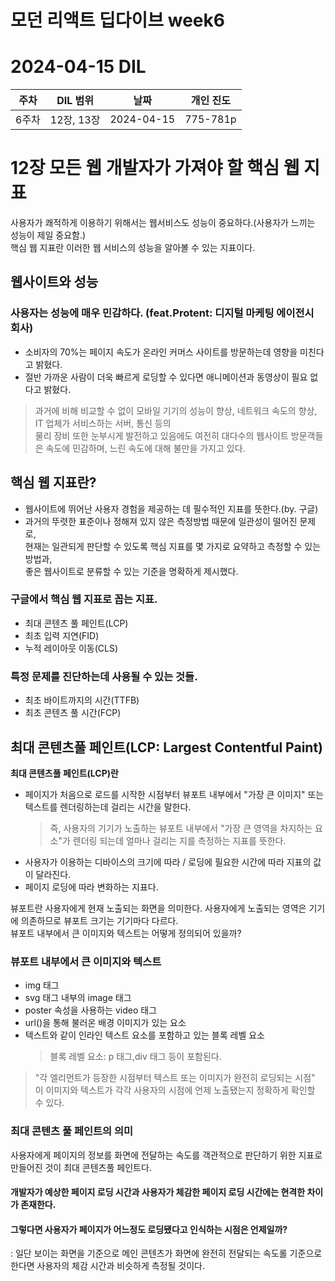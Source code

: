 # 모던 리액트 딥다이브 week6
# 2024-04-15 DIL

|주차|DIL 범위|날짜|개인 진도|
|------|---|---|---|
| 6주차 |12장, 13장|2024-04-15|775-781p|

# 12장 모든 웹 개발자가 가져야 할 핵심 웹 지표

사용자가 쾌적하게 이용하기 위해서는 웹서비스도 성능이 중요하다.(사용자가 느끼는 성능이 제일 중요함.) <br>
핵심 웹 지표란 이러한 웹 서비스의 성능을 알아볼 수 있는 지표이다.

## 웹사이트와 성능

### 사용자는 성능에 매우 민감하다. (feat.Protent: 디지털 마케팅 에이전시 회사)  
- 소비자의 70%는 페이지 속도가 온라인 커머스 사이트를 방문하는데 영향을 미친다고 밝혔다.
- 절반 가까운 사람이 더욱 빠르게 로딩할 수 있다면 애니메이션과 동영상이 필요 없다고 밝혔다.

> 과거에 비해 비교할 수 없이 모바일 기기의 성능이 향상, 네트워크 속도의 향상, IT 업체가 서비스하는 서버, 통신 등의 <br>
물리 장비 또한 눈부시게 발전하고 있음에도 여전히 대다수의 웹사이트 방문객들은 속도에 민감하며, 느린 속도에 대해 불만을 가지고 있다.

## 핵심 웹 지표란? 
- 웹사이트에 뛰어난 사용자 경험을 제공하는 데 필수적인 지표를 뜻한다.(by. 구글)
- 과거의 뚜렷한 표준이나 정해져 있지 않은 측정방법 때문에 일관성이 떨어진 문제로, <br>
현재는 일관되게 판단할 수 있도록 핵심 지표를 몇 가지로 요약하고 측정할 수 있는 방법과, <br> 좋은 웹사이트로 분류할 수 있는 기준을 명확하게 제시했다.

### 구글에서 핵심 웹 지표로 꼽는 지표.
- 최대 콘텐츠 풀 페인트(LCP)
- 최초 입력 지연(FID)
- 누적 레이아웃 이동(CLS)

### 특정 문제를 진단하는데 사용될 수 있는 것들.
- 최초 바이트까지의 시간(TTFB)
- 최초 콘텐츠 풀 시간(FCP)


## 최대 콘텐츠풀 페인트(LCP: Largest Contentful Paint)

**최대 콘텐츠풀 페인트(LCP)란**
- 페이지가 처음으로 로드를 시작한 시점부터 뷰포트 내부에서 "가장 큰 이미지" 또는 텍스트를 렌더링하는데 걸리는 시간을 말한다.
  > 즉, 사용자의 기기가 노출하는 뷰포트 내부에서 "가장 큰 영역을 차지하는 요소"가 렌더링 되는데 얼마나 걸리는 지를 측정하는 지표를 뜻한다.
- 사용자가 이용하는 디바이스의 크기에 따라 / 로딩에 필요한 시간에 따라 지표의 값이 달라진다.
- 페이지 로딩에 따라 변화하는 지표다.

뷰포트란 사용자에게 현재 노출되는 화면을 의미한다. 사용자에게 노출되는 영역은 기기에 의존하므로 뷰포트 크기는 기기마다 다르다.<br>
뷰포트 내부에서 큰 이미지와 텍스트는 어떻게 정의되어 있을까?

### 뷰포트 내부에서 큰 이미지와 텍스트
- img 태그
- svg 태그 내부의 image 태그
- poster 속성을 사용하는 video 태그
- url()을 통해 불러온 배경 이미지가 있는 요소
- 텍스트와 같이 인라인 텍스트 요소를 포함하고 있는 블록 레벨 요소
  > 블록 레벨 요소: p 태그,div 태그 등이 포함된다.

 > "각 엘리먼트가 등장한 시점부터 텍스트 또는 이미지가 완전히 로딩되는 시점" 이 이미지와 텍스트가 각각 사용자의 시점에 언제 노출됐는지 정확하게 확인할 수 있다.

### 최대 콘텐츠 풀 페인트의 의미
사용자에게 페이지의 정보를 화면에 전달하는 속도를 객관적으로 판단하기 위한 지표로 만들어진 것이 최대 콘텐츠풀 페인트다.

#### 개발자가 예상한 페이지 로딩 시간과 사용자가 체감한 페이지 로딩 시간에는 **현격한 차이**가 존재한다.
#### 그렇다면 사용자가 페이지가 어느정도 로딩됐다고 인식하는 시점은 언제일까?
: 일단 보이는 화면을 기준으로 메인 콘텐츠가 화면에 완전히 전달되는 속도롤 기준으로 한다면 사용자의 체감 시간과 비슷하게 측정될 것이다. 


